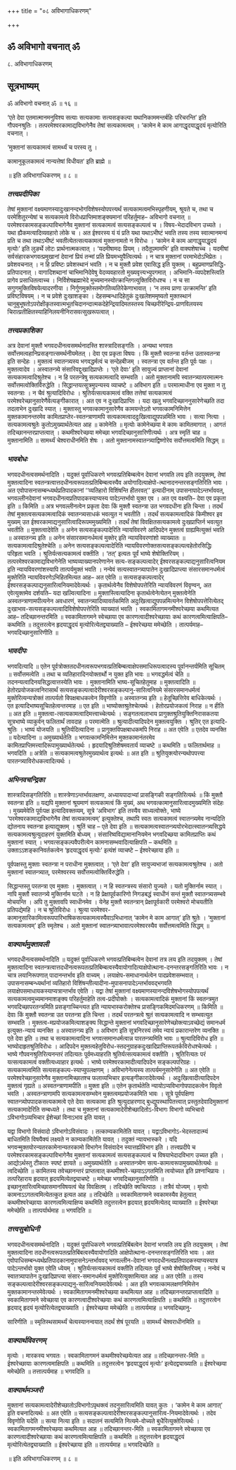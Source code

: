 +++
title = "०८ अविभागाधिकरणम्"

+++


## ॐ अविभागो वचनात् ॐ

८. अविभागाधिकरणम्

## **सूत्रभाष्यम्**

ॐ अविभागो वचनात् ॐ ॥ १६ ॥

‘एते देवा एतमात्मानमनुविश्य सत्याः सत्यकामाः सत्यसङ्कल्पा यथानिकाममन्तर्बहिः परिचरन्ति’ इति गौपवनश्रुतिः । तत्परमेश्वरकामाद्यविभागेनैव तेषां सत्यकामत्वम् । ‘कामेन मे काम आगाद्धृदयाद्धृदयं मृत्योरिति वचनात् ।

‘मुक्तानां सत्यकामत्वं सामर्थ्यं च परस्य तु ।

कामानुकूलकामत्वं नान्यत्तेषां विधीयत’ इति ब्राह्मे ॥

॥ इति अविभागाधिकरणम् ॥ ८ ॥

### ***तत्त्वप्रदीपिका***

तेषां मुक्तानां वक्ष्यमाणस्यादुःखानन्दभोगविशेषस्योपपत्त्यर्थं सत्यकामत्वमभिस्पृहणीयम्, श्रूयते च, तथा च परमेशितुरन्येषां च सत्यकामत्वे विरोधप्राप्तिमाशङ्क्यमानां परिहर्तुमाह– अविभागो वचनात् ॥ परमेश्वरकामसङ्कल्पाविभागेनैव मुक्तानां सत्यकामत्वं सत्यसङ्कल्पत्वं च । विषय-भेदादविभाग उच्यते । यथा ह्यैकमत्यादिव्यवहारो लोके च । अत ईश्वरस्य यं यं प्रति यथा यथाऽभीष्टं भवति तस्य तस्य स्वात्मानमन्यं प्रति च तथा तथाऽभीष्टं भवतीत्येतत्सत्यकामत्वं मुक्तानामतो न विरोधः । ‘कामेन मे काम आगाद्धृयाद्धृदयं मृत्योः’ इति लुङर्थे लोटः प्रार्थनात्मकत्वात् । ‘यदमीषामदः प्रियम् । तदैतूपमामभि’ इति वाक्यशेषाच्च । यदमीषां सर्वसंहारकभगवत्प्रमुखानां देवानां प्रियं तन्मां प्रति प्रियमभ्युपैत्वित्यर्थः । न चात्र मुक्तानां परमाभेदोऽभिप्रेतः । प्रवेशवचनात् । न हि प्रविष्टः प्रवेशस्थानं भवति । न च मुक्तौ प्रवेश एवासिद्ध इति युक्तम् । बहुप्रमाणप्रसिद्धि-प्रतिपादनात् । वागादिशब्दानां चाभिमानिदेवेषु वेदव्यवहारतो मुख्यवृत्त्यभ्युपगमात् । अभिमानि-व्यपदेशस्त्विति प्रागेव प्रसाधितत्वाच्च । निर्विशेषब्रह्माभेदे मुच्यमानस्योत्क्रान्तिगत्युक्तिविरोधश्च । न च सा सगुणमुक्तिविषयेत्यादरणीया । निर्गुणमुक्तेस्तमोगतिव्यतिरेकेणाभावात् । ‘न तस्य प्राणा उत्क्रामन्ति’ इति प्रविष्टविषयम् । न च प्रवेशे दुःखाशङ्का । देहसम्बन्धादिहेतुकं दुःखलेशममृष्यतो मुक्तस्थानं चानुबुभूषतोऽपरोक्षीकृतस्वात्मभूतचिदानन्दात्मकदेहेन्द्रियादिमतस्तस्य चिच्छरीरेन्द्रिय-प्राणविलयस्य चिरात्प्रतीक्षितस्याहिनिलयनीनिरासवत्सुखरूपत्वात् ।

### ***तत्त्वप्रकाशिका***

अत्र देवानां मुक्तौ भगवदधीनत्वसमर्थनादस्ति शास्त्रादिसङ्गतिः । अन्यथा भगवतः सर्वोत्तमत्वहानिप्रसङ्गात्समर्थनीयमेतत् । देवा एव प्रकृता विषयः । किं मुक्तौ स्वतन्त्रा वर्तन्त उतास्वतन्त्रा इति सन्देहः । मुक्तत्वं स्वातन्त्र्यस्य भगवद्धर्मत्वं च सन्देहबीजम् । स्वतन्त्रा एव वर्तन्त इति पूर्वः पक्षः । मुक्तत्वादेव । अस्वातन्त्र्ये संसारिवद्दुःखादिप्राप्तेः । ‘एते देवाः’ इति सायुज्यं प्राप्तानां देवानां सत्यकामत्वादिश्रुतेश्च । न हि परतन्त्रेषु सत्यकामत्वादि सम्भवति । अतो मुक्तानामपि स्वातन्त्र्यात्परमात्मनः सर्वोत्तमत्वोक्तिर्विरुद्धेति । सिद्धान्तयत्सूत्रमुपन्यस्य व्याचष्टे ॥ अविभाग इति ॥ परमात्माधीना एव मुक्ता न तु स्वतन्त्राः । न चैवं श्रुत्यादिविरोधः । श्रुतिर्यत्सत्यकामत्वं वक्ति तत्तेषां सत्यकामत्वं परमेश्वरेच्छानुसारेणैवेत्यङ्गीकारात् । अत एव न दुःखादिप्राप्तिः । यदा खलु भगवदिच्छाननुसारेणेच्छति तदा तदलाभेन दुःखादि स्यात् । मुक्तास्तु भगवत्कामानुसारेणैव कामयन्तेऽतो भगवत्कामनिमित्तेन मुक्तकामानन्तरमेव कामितप्राप्तेर-स्वतन्त्राणामपि सत्यकामत्वाददुःखित्वाद्युपपन्नमिति भावः । सत्या नित्याः । सत्यकामत्वश्रुतेः कुतोऽमुख्यार्थतेत्यत आह ॥ कामेनेति ॥ मृत्योः कामेनेच्छया मे कामः कामितमागात् । आगतं तदिच्छानन्तरप्राप्तत्वात् । कथमीश्वरेच्छया ममेच्छा भगवदिच्छानुसारिणीत्यर्थः । अत्र स्मृतिं चाह ॥ मुक्तानामिति ॥ सामर्थ्यं चेश्वराधीनमिति शेषः । अतो मुक्तानामस्वातन्त्र्याद्विष्णोरेव सर्वोत्तमत्वमिति सिद्धम् ॥

### ***भावबोधः***

भगवदधीनत्वसमर्थनादिति । यदुक्तं पूर्वाधिकरणे भगवत्प्रतिबिम्बत्वेन देवानां भगवति लय इति तदयुक्तम्, तेषां मुक्तत्वादिना स्वतन्त्रत्वात्तदधीनत्वरूपतत्प्रतिबिम्बत्वस्यैव अयोगादित्याक्षेपो-त्थानादनन्तरसङ्गतिरिति भावः । अत एवोपासनासम्बन्ध्यर्थप्रतिपादकानां ‘‘व्यतिहारो विशिंषन्ति हीतरवत्’’ इत्यादीनाम् उपासनापादेऽन्तर्भाववत्, भगवल्लीनदेवानां भगवदधीनत्वप्रतिपादकस्याप्यस्य पादेऽन्तर्भावो युक्त एव । अत एव वक्ष्यति– देवा एव प्रकृता इति ॥ किमिति ॥ अत्र भगवल्लीनत्वेन प्रकृता देवाः किं मुक्तौ स्वतन्त्रा उत भगवदधीना इति चिन्ता । तदर्थं तेषां मुक्तत्वसत्यकामत्वादिकं स्वातन्त्र्यसाधकं भवत्युत न भवतीति । तदर्थं सत्यकामत्वादिकं किमीश्वर इव मुख्यम् उत ईश्वरकामाद्यनुसारित्वादिरूपममुख्यमिति । तदर्थं तेषां विवक्षितसत्यकामत्वे दुःखप्राप्तिर्न भवत्युत भवतीति ॥ मुक्तत्वादेवेति ॥ अनेन सत्यसङ्कल्पादेरिति न्यायविवरणे आदिपदेन मुक्तत्वं ग्राह्यमित्युक्तं भवति ॥ अस्वातन्त्र्य इति ॥ अनेन संसारसमानर्धमत्वं मुक्तेर् इति न्यायविवरणांशो व्याख्यातः ॥ सत्यकामत्वादिश्रुतेश्चेति ॥ अनेन सत्यसङ्कल्पत्वादेरिति न्यायविवरणोक्तसत्यसङ्कल्पत्वहेतोरसिद्धिः परिहृता भवति । श्रुतिर्यत्सत्यकामत्वं वक्तीति । ‘तत्’ इत्यतः पूर्वं भाष्ये शेषोक्तिरियम् । तत्परमेश्वरकामाद्यविभागेनेति भाष्यव्याख्यानपरेणानेन सत्य-सङ्कल्पत्वादेर् ईश्वरसङ्कल्पाद्यनुसारित्वनियम इति न्यायविवरणांशस्यापि तात्पर्यमुक्तं भवति । नन्वेवं सत्यस्वातन्त्र्यापातेन दुःखादिप्राप्त्या संसारसमानधर्मत्वं मुक्तेरिति न्यायविवरणेऽभिहितमित्यत आह– अत एवेति ॥ सत्यसङ्कल्पत्वादेर् ईश्वरसङ्कल्पाद्यनुसारित्वनियमादेवेत्यर्थः । कृतार्थत्वेनैव विशेषोपपत्तेरिति न्यायविवरणं विवृण्वन्, अत एवेत्युक्तमेव दर्शयति– यदा खल्वित्यादिना ॥ मुक्तास्त्वित्यादिना कृतार्थत्वेनेत्येतन् मुक्तत्वेनेति अस्वतन्त्राणामपीत्यनेन अवधारणं, स्वातन्त्र्यादिव्यावर्तकमिति अदुःखित्वाद्युपपन्नमित्यनेन विशेषोपपत्तेरित्येतद् दुःखाभाव-सत्यसङ्कल्पत्वादिविशेषोपपत्तेरिति व्याख्यातं भवति । स्वकामितागमनमीश्वरेच्छया कथमित्यत आह– तदिच्छानन्तरमिति ॥ स्वकामितागमने स्वेच्छाया एव कारणत्वादीश्वरेच्छायाः कथं कारणत्वमित्याक्षिपति– कथमिति ॥ तदुत्तरत्वेन हृदयाद्धृदयं मृत्योरित्येतद्व्याख्याति – ईश्वरेच्छया ममेच्छेति । तात्पर्यमाह– भगवदिच्छानुसारिणीति ॥

### ***भावदीपः***

भगवदित्यादि ॥ एतेन पूर्वत्रोक्ततदधीनत्वरूपभगवत्प्रतिबिम्बत्वाक्षेपसमाधिरूपत्वादस्य पूर्वानन्तर्यमिति सूचितम् ॥ सर्वोत्तमत्वेति ॥ तथा च व्यतिहारादिनयोक्तार्थो न युक्त इति भावः ॥ भगवद्धर्मत्वं चेति ॥ तदनन्यत्वादिनयसिद्धत्वात्तस्येति भावः । मुक्तानामिति भाष्य-सूचितहेतुमाह ॥ मुक्तत्वादिति ॥ हेतोरप्रयोजकत्वनिरासार्थं सत्यसङ्कल्पत्वादेरीश्वरसङ्कल्पानु-सारित्वनियमे संसारसमानधर्मत्वं मुक्तेरित्यन्यत्रोक्तं तात्पर्यतो विपक्षबाधकत्वेन विवृणोति ॥ अस्वातन्त्र्य इति ॥ हेतूच्छित्तिरेव बाधिकेत्यर्थः । एत इत्यादिभाष्यसूचितहेत्वन्तरमाह ॥ एत इति ॥ भाष्योक्तश्रुतेश्चेत्यर्थः । हेतोरप्रयोजकत्वं निराह ॥ न हीति ॥ अत इति ॥ मुक्तत्वा-त्सत्यकामत्वादिमत्त्वाच्चेत्यर्थः । सङ्गतत्वलाभाय प्रागुक्तश्रुतियुक्तिनिरासकतया सूत्रभाष्ये व्याकुर्वन् फलितार्थं तावदाह ॥ परमात्मेति ॥ श्रुत्यादीत्यादिपदेन मुक्तत्वयुक्तिः । श्रुतिर् एत इत्यादि-श्रुतिः । भाष्यं योजयति ॥ श्रुतिर्यदित्यादिना ॥ प्रागुक्तविपक्षबाधकमपि निराह ॥ अत एवेति ॥ एतदेव व्यनक्ति ॥ यदेत्यादिना ॥ अमुख्यार्थतेति ॥ भगवत्कामनिमित्तेन मुक्तकामानंतरमेव कामितप्राप्तिमत्त्वादिरूपामुख्यार्थतेत्यर्थः । हृदयादिश्रुतिशेषमवतार्य व्याचष्टे ॥ कथमिति ॥ फलितार्थमाह ॥ भगवदिति ॥ अत्रेति ॥ सत्यकामत्वश्रुतेरमुख्यार्थत्व इत्यर्थः ॥ अत इति ॥ श्रुतियुक्त्योरन्यथोपपत्त्या पारतन्त्र्याविरोधकत्वादित्यर्थः ।

### ***अभिनवचन्द्रिका***

शास्त्रादिसङ्गतिरिति ॥ शास्त्रेणाऽन्तर्भावलक्षणा, अध्यायपादाभ्यां प्रासङ्गिकी सङ्गतिरित्यर्थः ॥ किं मुक्तौ स्वतन्त्रा इति ॥ यद्यपि मुक्तानां श्रूयमाणं सत्यकामत्वं किं मुख्यं, अथ भगवत्कामानुसारित्वादमुख्यमिति संदेहः । मुख्यमेवेति पूर्वःपक्ष इत्यादिवक्तव्यम्, सूत्रे ‘अविभाग’ इति तस्यैव साध्यत्वोक्तेः, भाष्ये ‘परमेश्वरकामाद्यविभागेनैव तेषां सत्यकामत्वम्’ इत्युक्तेश्च, तथापि स्वतः सत्यकामत्वं स्वातन्त्र्यमेव नान्यदिति द्योतनाय स्वतन्त्रा इत्याद्युक्तम् । श्रुतिं चाह – एते देवा इति ॥ सत्यकामत्वस्वातन्त्र्ययोरभेदात्स्वातन्त्र्यसिद्धये सत्यकामत्वश्रुत्युदाहरणं युक्तमिति बोध्यम् । संसारिष्वविद्यामानानियमेन भगवदिच्छया कामितप्राप्तिः कथं मुक्तानां स्यात् । भगवत्सङ्कल्पवैपरीत्येन कामनासम्भवादित्याक्षिपति – कथमिति ॥ उक्ताऽऽशङ्कानिवर्तकत्वेन ‘हृदयाद्धृदयं मृत्योः’ इत्यंशं व्याचष्टे – ईश्वरेच्छाया इति ॥

पूर्वपक्षस्तु मुक्ताः स्वतन्त्रा न पराधीना मुक्तत्वात् । ‘एते देवा’ इति सायुज्यभाजां सत्यकामत्वश्रुतेश्च । अतो मुक्तानां स्वातन्त्र्यात्, परमेश्वरस्य सर्वोत्तमत्वोक्तिर्विरुद्धेति ।

सिद्धान्तस्तु परतन्त्रा एव मुक्ताः । मुक्तत्वात् । न हि स्वतन्त्रस्य संसारो युज्यते । यतो मुक्तिर्नाम स्यात् । नापि मुक्तौ स्वातन्त्र्ये मुक्तिर्नाम घटते । न हि प्रेक्षापूर्वकारिणो निगडबद्धं स्वाधीनं सन्तं मुक्तौ स्वातन्त्र्यसम्भवे मोचयन्ति । अपि तु मुक्तावपि स्वाधीनमेव । येनेह मुक्तौ स्वतन्त्रान् प्रेक्षापूर्वकारी परमेश्वरो मोचयतीति प्रतिपद्येमहि । न च श्रुतिविरोधः । श्रुत्या परमेश्वर-कामानुसारिकामित्वरूपपारिभाषिकसत्यकामत्वस्यैवाऽभिधानात् ‘कामेन मे काम आगात्’ इति श्रुतेः । ‘मुक्तानां सत्यकामत्वम्’ इति स्मृतेश्च । अतो मुक्तानां स्वातन्त्र्याभावात्परमेश्वरस्यैव सर्वोत्तमत्वमिति सिद्धम् ॥

### ***वाक्यार्थमुक्तावली***

भगवदधीनत्वसमर्थनादिति ॥ यदुक्तं पूर्वाधिकरणे भगवत्प्रतिबिम्बत्वेन देवानां तत्र लय इति तदयुक्तम् । तेषां मुक्तत्वादिना स्वतन्त्रत्वात्तदधीनत्वरूपतत्प्रतिबिम्बत्वस्यैवायोगादित्याक्षेपोत्थाना-दनन्तरसङ्गतिरिति भावः । न चात्र लयानिरूपणात् पादानन्तर्भाव इति वाच्यम् । लयाक्षेप-समाधानार्थत्वेन पादप्रवेशसम्भवात् । उपासनासम्बन्ध्यर्थानां व्यतिहारो विशिंषन्तीत्यादीना-मुपासनापादेऽन्तर्भाववद्भगवति लयाक्षेपसमाधायकस्याप्यत्रान्तर्भाव एवेति । यद्वा तेषां मुक्तानां वक्ष्यमाणस्यानन्दविशेषभोगस्योपपत्यर्थं सत्यकामत्वमुच्यमानमाशङ्क्य परिहर्तुमाहेति तत्व-प्रदीपोक्तेः । सत्यकामत्वादिकं मुक्तानां किं स्वतन्त्रमुत भगवदिच्छापरतन्त्रमिति प्रसङ्गाच्चिन्त्यत इति न्यायभास्करोक्तेश्च प्रासङ्गिकमिदमधिकरणम् ॥ किमिति ॥ देवाः किं मुक्तौ स्वतन्त्रा उत परतन्त्रा इति चिन्ता । तदर्थं परतन्त्रत्वे श्रुतं सत्यकामत्वादि न सम्भवत्युत सम्भवति । मुक्तत्व-मप्रयोजकमित्याशङ्क्य सिद्धान्ते मुक्तानां भगवदिच्छानुसारेणेच्छोक्त्याऽवच्छेद्यं समानधर्म इत्युक्त-न्यायं व्यनक्ति ॥ अस्वातन्त्र्य इति ॥ अविभाग इति सूत्रनिरस्यं तमेव न्यायं प्रकारान्तरेण व्यनक्ति ॥ एते देवा इति ॥ तथा च सत्यकामत्वादिना भगवत्समानधर्मत्वान्न पारतन्त्र्यमिति भावः ॥ श्रुत्यादिविरोध इति ॥ भाष्योदाहृतश्रुतिविरोधः । आदिपदेन मुक्तत्वहेतुविरोध-स्तदनुग्राहकदुःखादिप्राप्तिरूपतर्कविरोधश्चेत्यर्थः । भाष्ये गौपवनश्रुतिरित्यनन्तरं तदित्यतः पूर्वमध्याहरति श्रुतिर्यत्सत्यकामत्वं वक्तीति । श्रुतिरित्यतः परं यत्सत्यकामत्वं वक्तीत्यध्याहार इत्यर्थः । भाष्ये परमेश्वरकामादीत्यादिपदेन सङ्कल्पपरिग्रहः । सत्यकामत्वमिति सत्यसङ्कल्प-स्याप्युपलक्षणम् । अविभागेनेत्यस्य तात्पर्यमनुसारेणेति ॥ अत एवेति ॥ परमेश्वरेच्छानुसारेणैव मुक्तानामिच्छातश्च फलाव्यभिचार इत्यङ्गीकारादेवेत्यर्थः । अदुःखित्वादीत्यादिपदेन मुक्तत्वं गृह्यते ॥ अस्वतन्त्राणामपीति ॥ मुक्ता इति ॥ एतेन कृतार्थतेति न्यायोऽप्यविभागोपपादकत्वेन विवृतो भवति । अस्वतन्त्राणामपि सत्यकामत्वसम्भवेन मुक्तत्वमप्रयोजकमिति भावः । सूत्रे पूर्वपक्षिणा स्वातन्त्र्योपपादकसत्यकामत्वे एते देवाः सत्यकामा इति श्रुत्युदाहरणाद् बुध्द्युपस्थापितत्त्वात् प्रस्तुतदेवादिमुक्तानां सत्यकामादेरिति सम्बध्यते । तथा च मुक्तानां सत्यकामादेरीशेच्छादितोऽ-विभागः विभागो व्यभिचारो ऽविभागोऽव्यभिचार ईशेच्छां विनाऽभाव इति यावत् ।

यद्वा विभागो विसंवादो ऽविभागोऽविसंवादः । तत्काम्यकामितेति यावत् । यद्वाऽविभागोऽ-भेदस्तादात्म्यं बाधितमिति विषयैक्यं लक्ष्यते न काम्यकामितेति यावत् । तदुक्तं न्यायभास्करे । यदि भगवन्मुक्तयोरन्यतरकामेनान्यतरकामो विभागेन विसंवादेन स्यात्तर्ह्यविभाग इति । तत्त्वप्रदीपे च परमेश्वरकामसङ्कल्पाविभागेनैव मुक्तानां सत्यकामत्वं सत्यसङ्कल्पत्वं च विषयाभेदादविभाग उच्यत इति । आद्योऽर्थस्तु टीकातः स्पष्टं ज्ञायते ॥ अमुख्यार्थतेति ॥ अस्वातन्त्र्येण सत्य-कामत्वरूपामुख्यार्थतेत्यर्थः ॥ त्वदिच्छेति ॥ कामितस्य तवेच्छानन्तरं प्राप्तत्वात् कथमीश्वरे-च्छयाऽऽगतमिति त्वयोच्यत इति प्रश्नाभिप्रायः । तत्परिहाराय हृदयात् हृदयमित्येतद्व्याचष्टे ॥ ममेच्छा भगवदिच्छानुसारिणीति ॥ इच्छानुसारित्वमिच्छासमानविषयत्वं चेह विवक्षितम् । तदिच्छेति क्वचित्पाठः । तत्रैवं योज्यम् । मृत्योः कामनाऽऽगतत्वमित्येतत्कुत इत्यत आह ॥ तदिच्छेति ॥ स्वकामितागमने स्वकामस्यैव हेतुत्वात् कथमीश्वरेच्छायाः कारणत्वमित्याक्षिप्य कथमिति तदुत्तरत्वेन हृदयात् हृदयमित्येतद् व्याख्याति ॥ ईश्वरेच्छा ममेच्छेति ॥ तात्पर्यार्थमाह ॥ भगवदिति ॥

### ***तत्त्वसुबोधिनी***

भगवदधीनत्वसमर्थनादिति । यदुक्तं पूर्वाधिकरणे भगवत्प्रतिबिंबत्वेन देवानां भगवति लय इति तदयुक्तम् । तेषां मुक्तत्वादिना तदधीनत्वरूपतत्प्रतिबिंबत्वस्यैवायोगादिति आक्षेपोत्थाना-दनन्तरसङ्गतिरिति भावः । अत एवोपाधिसम्बन्ध्यर्थप्रतिपादकानामुपासनेऽन्तर्भाववद् भगवल्लीन-देवानां भगवदधीनत्वप्रतिपादकस्याप्यस्यात्र पादेऽन्तर्भावो युक्त एवेति ध्येयम् । श्रुतिर्यत्सत्यकामत्वं वक्तीति तदित्यतः पूर्वं भाष्ये शेषोक्तिरियम् । नन्वेवं च स्वातत्र्यापातेन दुःखादिप्राप्त्या संसार-समानधर्मत्वं मुक्तेरित्युक्तमित्यत आह ॥ अत एवेति ॥ तस्य सङ्कल्पत्वादेरीश्वरसङ्कल्पाद्यनु-सारित्वनियमादेवेत्यर्थः । अत इति भगवत्कामलक्षणनिमित्तेन मुक्तकामानन्तरमेवेत्यर्थः । स्वकामितागमनमीश्वरेच्छया कथमित्यत आह ॥ तदिच्छानन्तरप्राप्तत्वादिति ॥ स्वकामितागमने स्वेच्छाया एव कारणत्वादीश्वरेच्छयाः कथं कारणत्वमित्याक्षिपति ॥ कथमिति ॥ तदुत्तरत्वेन हृदयाद् हृदयं मृत्योरित्येतद्व्याख्याति । ईश्वरेच्छया ममेच्छेति ॥ तात्पर्यमाह ॥ भगवदिच्छानु-

सारिणीति ॥ स्मृतिस्थसामर्थ्यं चेत्यस्यानन्वयात् तदर्थं शेषं पूरयति ॥ सामर्थ्यं चेश्वराधीनमिति ॥

### ***वाक्यार्थविवरणम्***

मृत्योः । मारकस्य भगवतः । स्वकामितागमनं कथमीश्वरेच्छयेत्यत आह ॥ तदिच्छानन्तर-मिति ॥ ईश्वरेच्छायाः कारणत्वमाक्षिपति ॥ कथमिति ॥ तदुत्तरत्वेन ‘हृदयाद्धृदयं मृत्योः’ इत्येदद्व्याख्याति ॥ ईश्वरेच्छया ममेच्छेति ॥ तत्तात्पर्यमाह ॥ भगवदिति ॥

### ***वाक्यार्थमञ्जरी***

मुक्तानां सत्यकामत्वादेरीशेच्छातोऽविभागोऽपृथक्त्वं तदनुसारित्वमिति यावत् कुतः । ‘कामेन मे काम आगात्’ इति वचनादित्यर्थः ॥ अत एवेति ॥ सत्यसङ्कल्पत्वादेरीश्वरसङ्कल्पानुसारित्व-नियमादेवेत्यर्थः । तदेव विवृणोति यदेति ॥ सत्या नित्या इति ॥ सदातनं सत्यमिति नित्यमे-वोच्यते बुधैरित्युक्तेरित्यर्थः । स्वकामितागमनमीश्वरेच्छया कथमित्यत आह ॥ तदिच्छानन्तर-मिति ॥ स्वकामितागमने स्वेच्छाया एव कारणत्वादीश्वरेच्छायाः कथं कारणत्वमित्याक्षिपति ॥ कथमिति ॥ तदुत्तरत्वेन हृदयाद्धृदयं मृत्योरित्येतद्व्याख्याति ॥ ईश्वरेच्छाया इति ॥ तात्पर्यमाह ॥ भगवदिच्छेति ॥

॥ इति अविभागाधिकरणम् ॥ ८ ॥

